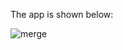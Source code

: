 The app is shown below:

![merge](https://user-images.githubusercontent.com/54006309/172430911-4d551b7c-895a-4f0a-ae94-3af8ab7e278d.gif)
